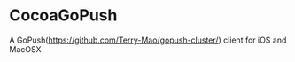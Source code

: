 CocoaGoPush
===========

A GoPush(https://github.com/Terry-Mao/gopush-cluster/) client for iOS and MacOSX
